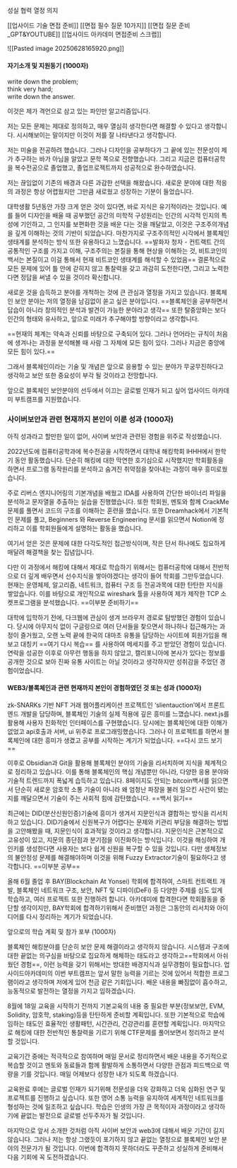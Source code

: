 성실 협력 열정 의지

[[업사이드 기술 면접 준비]]
[[면접 필수 질문 10가지]]
[[면접 질문 준비_GPT&YOUTUBE]]
[[업사이드 아카데미 면접준비 스크랩]]

![[Pasted image 20250628165920.png]]


#### 자기소개 및 지원동기 (1000자)

write down the problem;  
think very hard;  
write down the answer.

이것은 제가 격언으로 삼고 있는 파인만 알고리즘입니다.

저는 모든 문제는 제대로 정의하고, 매우 열심히 생각한다면 해결할 수 있다고 생각합니다. 시시해보이는 말이지만 이것이 저를 잘 나타낸다고 생각합니다.

저는 미술을 전공하려 했습니다. 그러나 디자인을 공부하다가 그 끝에 있는 전문성이 제가 추구하는 바가 아님을 알았고 문학 쪽으로 전향했습니다. 그리고 지금은 컴퓨터공학을 복수전공으로 졸업했고, 졸업프로젝트까지 성공적으로 완수하였습니다.

저는 끊임없이 기존의 배경과 다른 과감한 선택을 해왔습니다. 새로운 분야에 대한 적응의 과정은 항상 어렵웠지만 그만큼 새로웠고 성장하는 기분이 들었습니다. 

대학생활 5년동안 가장 크게 얻은 것이 있다면, 바로 지식은 유기적이라는 것입니다. 예를 들어 디자인을 배울 때 공부했던 공간의 미학적 구성원리는 인간의 시각적 인지의 특성에 기인하고, 그 인지를 보편화한 것을 배운 다는 것을 깨달았고, 이것은 구조주의개념을 깊게 이해하는 것의 기반이 되었습니다. 마찬가지로 구조주의적인 시각에서 블록체인 생태계를 분석하는 방식 또한 유용하다고 느꼈습니다. ==발화자 청자 - 컨트랙트 간의 공통적인 구조를 가지고 이해, 구조주의는 본질을 통해 현상을 이해하는 것, 비트코인의 백서는 본질이고 이걸 통해서 현재 비트코인 생태계를 해석할 수 있었음==
결론적으로 모든 문제에 있어 틀 안에 갇히지 않고 통찰력을 갖고 과감히 도전한다면, 그리고 노력한다면 정답을 써낼 수 있을 것이라 확신합니다.

새로운 것을 습득하고 분야를 개척하는 것에 큰 관심과 열정을 가지고 있습니다. 블록체인 보안 분야는 저의 열정을 남김없이 쏟고 싶은 분야입니다. 
==블록체인을 공부하면서 답습이 아니라 창의적인 분석과 발견이 가능한 분야라고 생각== 또한 탈중앙화는 보다 인간의 형태와 유사하고, 앞으로 미래가 추구해야할 방향이라고 생각합니다. 

==현재의 체계는 약속과 신뢰를 바탕으로 구축되어 있다. 그러나 언어라는 규칙이 처음에 생겨나는 과정을 분석해볼 때 사람 그 자체에 모든 힘이 있다. 그러나 지금은 중앙에 모든 힘이 있다.==

그래서 블록체인이라는 기술 및 개념은 앞으로 응용할 수 있는 분야가 무궁무진하다고 생각하고 보안 또한 중요성이 부각 될 것이라고 전망합니다. 

앞으로 블록체인 보안분야의 선두에서 이끄는 글로벌 인재가 되고 싶어 업사이드 아카데미 부트캠프를 지원했습니다.

### 사이버보안과 관련 현재까지 본인이 이룬 성과 (1000자)

아직 성과라고 할만한 일이 없어, 사이버 보안과 관련된 경험을 위주로 작성했습니다.

2022년도에 컴퓨터공학과에 복수전공을 시작하면서 대학내 해킹학회 IHHH에서 한학기 동안 활동했습니다. 단순히 해킹에 대한 막연한 호기심으로 시작했지만 학회활동을 하면서 프로그램 동작원리를 분석하고 숨겨진 취약점을 찾아내는 과정이 매우 흥미로웠습니다.

주로 리버스 엔지니어링의 기본개념을 배웠고 IDA를 사용하여 간단한 바이너리 파일을 분석하고 문자열을 추출하는 실습을 진행했습니다. 또한 학회원, 멘토와 함께 CrackMe문제를 풀면서 코드의 구조를 이해하는 훈련을 했습니다. 또한 Dreamhack에서 기본적인 문제를 풀고, Beginners 와 Reverse Engineering 문서를 읽으면서 Notion에 정리하고 이를 학회원들에게 설명하는 활동을 했습니다.

여기서 얻은 것은 문제에 대한 다각도적인 접근방식이며, 작은 단서 하나에도 집요하게 매달려 해결책을 찾는 집념입니다.

다만 이 과정에서 해킹에 대해서 제대로 학습하기 위해서는 컴퓨터공학에 대해서 전반적으로 더 깊게 배우면서 선수지식을 쌓아야겠다는 생각이 들어 학회를 그만두었습니다. 현재는 운영체제, 알고리즘, 네트워크, 컴퓨터 구조 등 전공과목에 대한 탄탄한 지식을 쌓았습니다. 이를 바탕으로 개인적으로 wireshark 툴을 사용하여 제가 제작한 TCP 소켓프로그램을 분석했습니다. ==이부분 준비하기==

대학에 입학하기 전에, 다크웹에 관심이 생겨 브라우저 경로로 탐방했던 경험이 있습니다. 당시에 아무지식 없이 구글링으로 여러 단서들을 찾으면서 하나하나 접근해가는 과정이 즐거웠고, 오랜 노력 끝에 한국의 대마초 유통을 담당하는 사이트에 회원가입을 해보고 대칭키 ==여기 다시 복습== 를 사용하여 메세지를 주고 받았던 경험이 있습니다. 연락을 성공한 이후로 아무런 행동을 하지 않았고, 캘리포니아에 본사가 있다는 정보를 공개한 것으로 보아 진짜 유통 사이트는 아닐 것이라고 생각하지만 성취감을 주었던 경험이었습니다.

#### WEB3/블록체인과 관련 현재까지 본인이 경험하였던 것 또는 성과 (1000자)

zk-SNARKs 기반 NFT 거래 웹어플리케이션 프로젝트인 ‘slientauction’에서 프론트엔드 개발을 담당하며, 블록체인 기술의 실제 적용에 깊은 흥미를 느꼈습니다. next.js를 활용해 사용자 친화적인 인터페이스를 구현했습니다. 당시에는 블록체인에 대한 이해가 없었고 api호출과 서버, ui 위주로 프로그래밍했습니다. 그러나 이 프로젝트를 하면서 블록체인에 대한 흥미가 생겼고 공부를 시작하는 계기가 되었습니다. ==다시 코드 보기==

이후로 Obsidian과 Git을 활용해 블록체인 분야의 기술을 리서치하며 지식을 체계적으로 정리하고 있습니다. 이를 통해 블록체인의 핵심 개념뿐만 아니라, 다양한 응용 분야와 기술적 트렌드까지 폭넓게 습득하고 있습니다. 8페이지도 안되는 bitcoin백서를 읽으면서 단순히 새로운 암호학 소통 기술이 아니라 왜 엄청난 파장을 불러 일으킨 사건이 됐는 지를 깨달으면서 기술이 주는 사회적 힘에 감탄했습니다. ==백서 읽기==

최근에는 DID(분산신원인증)기술에 흥미가 생겨서 지문인식과 결합하는 방식을 리서치하고 있습니다. DID기술에서 신원복구가 어렵다는 문제와 키관리 부담을 해결하는 방법을 고안해봤을 때, 지문인식이 효과적일 것이라고 생각합니다. 지문인식은 근본적으로 고유성이 있고, 지문의 종단점과 분기점을 이진화하는 방식입니다. 이것을 해싱하여 개인키를 생성한다면 사용자는 보다 쉽게 신원을 복구할 수 있을 것입니다. 다만 생체정보의 불안정성 문제를 해결해야하며 이것을 위해 Fuzzy Extractor기술이 필요하다고 생각합니다. ==이부분 공부==

올해 6월 졸업 후 BAY(Blockchain At Yonsei) 학회에 합격하여, 스마트 컨트랙트 개발, 블록체인 네트워크 구조, 보안, NFT 및 디파이(DeFi) 등 다양한 주제를 심도 있게 학습하고, 여러 프로젝트 또한 진행하려 합니다. 아카데미에 합격한다면 학회활동을 중단할 생각이지만, BAY학회에 합격하기위해서 준비했던 과정은 그동안의 리서치와 아이디어를 다시 정리하는 계기가 되었습니다.



앞으로의 학습 계획 및 참가 포부 (1000자)

블록체인 해킹분야를 단순히 보안 문제 해결이라고 생각하지 않습니다. 시스템과 구조에 대한 끝없는 의구심을 바탕으로 집요하게 해체하는 태도라고 생각하고==학회에서 아쉬웠던 경험==, 이런 능력을 갖기 위해서는 방대한 배경지식과 실무경험이 필요합니다. 업사이드아카데미의 이번 부트캠프는 앞서 말한 능력을 기르는 것에 있어서 적합한 프로그램이라고 생각하며 저에게 있어 천금 같은 기회입니다. 배운 내용을 빠짐없이 흡수하고, 능동적으로 발전하는 열정을 가지고 임하겠습니다.

8월에 18일 교육을 시작하기 전까지 기본교육의 내용 중 필요한 부분(정보보안, EVM, Solidity, 암호학, staking)등을 탄탄하게 준비할 계획입니다. 또한 기본적으로 학습에 임하는 태도인 효율적인 생활패턴, 시간관리, 건강관리를 훈련할 계획입니다. 마지막으로 해킹에 대한 전반적인 통찰력을 기르기 위해 CTF문제를 풀어보면서 정리하고 분석할 것입니다.

교육기간 중에는 적극적으로 참여하며 매일 문서로 정리하면서 배운 내용을 주기적으로 복습할 것이고 멘토와 동료들과 함께 활발하게 소통하면서 다양한 관점과 피드백으로 역량을 기를 것입니다. 매일 어제보다 성장한 내가 되도록 하겠습니다.

교육완료 후에는 글로벌 인재가 되기위해 전문성을 더욱 강화하고 더욱 심화된 연구 및 프로젝트를 진행하고 싶습니다. 또한 영어 소통 능력을 유지하여 세계적인 네트워크를 형성하는 것에 일조하고 싶습니다. 학습은 인생의 가장 큰 목적이자 과정이라고 생각하기에 끝없는 발전으로 글로벌 선두주자가 될 것입니다.

마지막으로 앞서 소개한 것처럼 아직 사이버 보안과 web3에 대해서 배운 기간이 길지 않습니다. 그러나 저는 항상 그랬듯이 포기하지 않고 끝없는 열정으로 블록체인 보안 분야의 전문가가 될 것입니다. 이번에 합격하지 못하더라도 꾸준하고 성실하게 준비해서 다음 기회에 꼭 도전하겠습니다.
